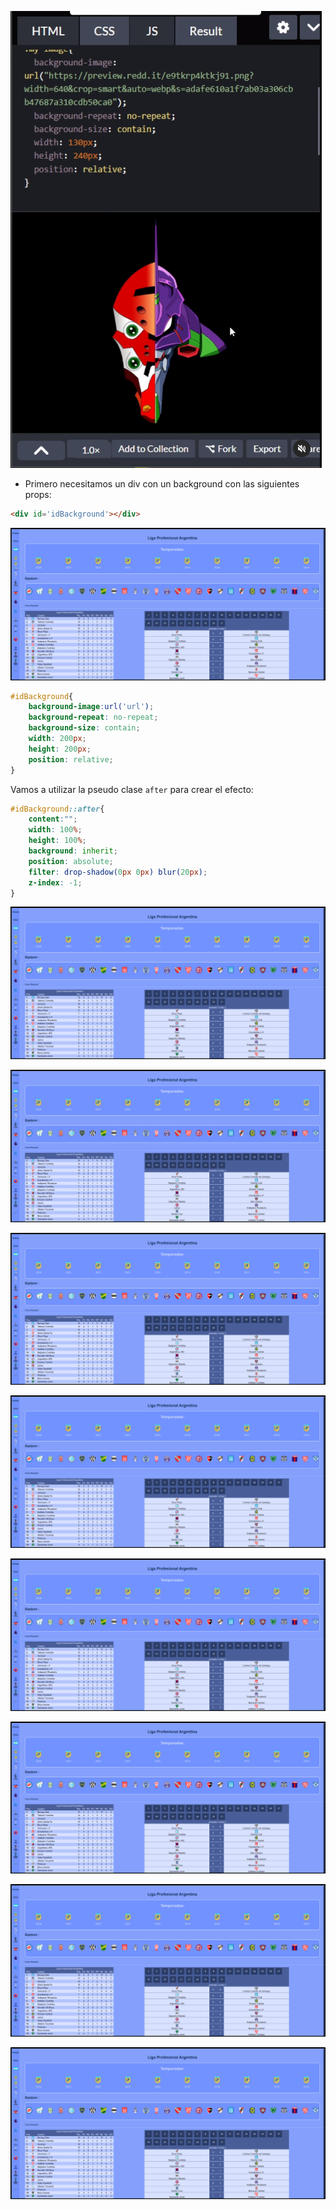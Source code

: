 ![alt text](image.png)

- Primero necesitamos un div con un background con las siguientes props:

```html
<div id='idBackground'></div>
```
![alt text](image-1.png)
```css
#idBackground{
    background-image:url('url');
    background-repeat: no-repeat;
    background-size: contain;
    width: 200px;
    height: 200px;
    position: relative;
}
```

Vamos a utilizar la pseudo clase `after` para crear el efecto:

```css
#idBackground::after{
    content:"";
    width: 100%;
    height: 100%;
    background: inherit;
    position: absolute;
    filter: drop-shadow(0px 0px) blur(20px);
    z-index: -1;
}
```
![alt text](image-1.png)

![alt text](image-1.png)

![alt text](image-1.png)

![alt text](image-1.png)

![alt text](image-1.png)

![alt text](image-1.png)

![alt text](image-1.png)

![alt text](image-1.png)